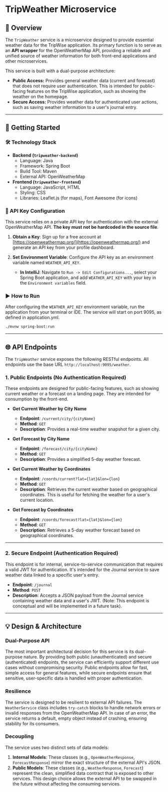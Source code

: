 # TripWeather Microservice

## 📄 Overview

The `TripWeather` service is a microservice designed to provide essential weather data for the TripWise application. Its primary function is to serve as an **API wrapper** for the OpenWeatherMap API, providing a reliable and unified source of weather information for both front-end applications and other microservices.

This service is built with a dual-purpose architecture:
* **Public Access:** Provides general weather data (current and forecast) that does not require user authentication. This is intended for public-facing features on the TripWise application, such as showing the weather on the homepage.
* **Secure Access:** Provides weather data for authenticated user actions, such as saving weather information to a user's journal entry.

---

## 🚀 Getting Started

### 🛠️ Technology Stack

* **Backend (`tripweather-backend`)**
    * Language: Java
    * Framework: Spring Boot
    * Build Tool: Maven
    * External API: OpenWeatherMap
* **Frontend (`tripweather-frontend`)**
    * Language: JavaScript, HTML
    * Styling: CSS
    * Libraries: Leaflet.js (for maps), Font Awesome (for icons)


### 🔑 API Key Configuration

This service relies on a private API key for authentication with the external OpenWeatherMap API. **The key must not be hardcoded in the source file**.

1.  **Obtain a Key**: Sign up for a free account at [https://openweathermap.org/](https://openweathermap.org/) and generate an API key from your profile dashboard.
2.  **Set Environment Variable**: Configure the API key as an environment variable named `WEATHER_API_KEY`.

    * **In IntelliJ**: Navigate to `Run -> Edit Configurations...`, select your Spring Boot application, and add `WEATHER_API_KEY` with your key in the `Environment variables` field.

### ▶️ How to Run

After configuring the `WEATHER_API_KEY` environment variable, run the application from your terminal or IDE.
The service will start on port 9095, as defined in application.yml.


```bash
./mvnw spring-boot:run
```
---


## 🌐 API Endpoints

The `TripWeather` service exposes the following RESTful endpoints. All endpoints use the base URL `http://localhost:9095/weather`.

### 1. Public Endpoints (No Authentication Required)

These endpoints are designed for public-facing features, such as showing current weather or a forecast on a landing page. They are intended for consumption by the front-end.

* **Get Current Weather by City Name**
    * **Endpoint**: `/current/city/{cityName}`
    * **Method**: `GET`
    * **Description**: Provides a real-time weather snapshot for a given city.

* **Get Forecast by City Name**
    * **Endpoint**: `/forecast/city/{cityName}`
    * **Method**: `GET`
    * **Description**: Provides a simplified 5-day weather forecast.

* **Get Current Weather by Coordinates**
    * **Endpoint**: `/coords/current?lat={lat}&lon={lon}`
    * **Method**: `GET`
    * **Description**: Retrieves the current weather based on geographical coordinates. This is useful for fetching the weather for a user's current location.

* **Get Forecast by Coordinates**
    * **Endpoint**: `/coords/forecast?lat={lat}&lon={lon}`
    * **Method**: `GET`
    * **Description**: Retrieves a 5-day weather forecast based on geographical coordinates.

---

### 2. Secure Endpoint (Authentication Required)

This endpoint is for internal, service-to-service communication that requires a valid JWT for authentication. It's intended for the Journal service to save weather data linked to a specific user's entry.

* **Endpoint**: `/journal`
* **Method**: `POST`
* **Description**: Accepts a JSON payload from the Journal service containing weather data and a user's JWT. (Note: This endpoint is conceptual and will be implemented in a future task).

---

## 💡 Design & Architecture

### **Dual-Purpose API**
The most important architectural decision for this service is its dual-purpose nature. By providing both public (unauthenticated) and secure (authenticated) endpoints, the service can efficiently support different use cases without compromising security. Public endpoints allow for fast, simple access for general features, while secure endpoints ensure that sensitive, user-specific data is handled with proper authentication.

### **Resilience**
The service is designed to be resilient to external API failures. The `WeatherService` class includes `try-catch` blocks to handle network errors or invalid responses from the OpenWeatherMap API. In case of an error, the service returns a default, empty object instead of crashing, ensuring stability for its consumers.

### **Decoupling**
The service uses two distinct sets of data models:
1.  **Internal Models**: These classes (e.g., `OpenWeatherResponse`, `ForecastResponse`) mirror the exact structure of the external API's JSON.
2.  **Public Models**: These classes (e.g., `WeatherResponse`, `Forecast`) represent the clean, simplified data contract that is exposed to other services. This design choice allows the external API to be swapped in the future without affecting the consuming services.
